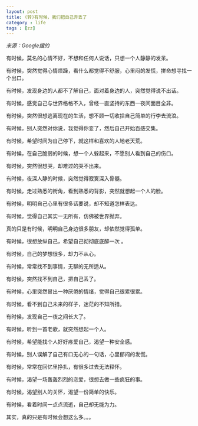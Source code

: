 ```yaml
---
layout: post
title: (转)有时候，我们把自己弄丢了
category : life
tags : [zz]
---
```


<em>来源：Google搜的</em>

有时候，莫名的心情不好，不想和任何人说话，只想一个人静静的发呆。

有时候，突然觉得心情烦躁，看什么都觉得不舒服，心里闷的发慌，拼命想寻找一个出口。

有时候，发现身边的人都不了解自己，面对着身边的人，突然觉得说不出话。

有时候，感觉自己与世界格格不入，曾经一直坚持的东西一夜间面目全非。

有时候，突然很想逃离现在的生活，想不顾一切收拾自己简单的行李去流浪。

有时候，别人突然对你说，我觉得你变了，然后自己开始百感交集。

有时候，希望时间为自己停下，就这样和喜欢的人地老天荒。<!--more-->

有时候，在自己脆弱的时候，想一个人躲起来，不愿别人看到自己的伤口。

有时候，突然很想哭，却难过的哭不出来。

有时候，夜深人静的时候，突然觉得寂寞深入骨髓。

有时候，走过熟悉的街角，看到熟悉的背影，突然就想起一个人的脸。

有时候，明明自己心里有很多话要说，却不知道怎样表达。

有时候，觉得自己其实一无所有，仿佛被世界抛弃。

真的只是有时候，明明自己身边很多朋友，却依然觉得孤单。

有时候，很想放纵自己，希望自己彻彻底底醉一次 。

有时候，自己的梦想很多，却力不从心。

有时候，常常找不到事情，无聊的无所适从。

有时候，突然找不到自己，把自己丢了。

有时候，心里突然冒出一种厌倦的情绪，觉得自己很累很累。

有时候，看不到自己未来的样子，迷茫的不知所措。

有时候，发现自己一夜之间长大了。

有时候，听到一首老歌，就突然想起一个人。

有时候，希望能找个人好好疼爱自己，渴望一种安全感。

有时候，别人误解了自己有口无心的一句话，心里郁闷的发慌。

有时候，常常在回忆里挣扎，有很多过去无法释怀。

有时候，渴望一场轰轰烈烈的恋爱，很想去做一些疯狂的事。

有时候，渴望别人的关怀，渴望一份简单的快乐。

有时候，看着时间一点点流逝，自己却无能为力。

其实，真的只是有时候会想这么多。。。
